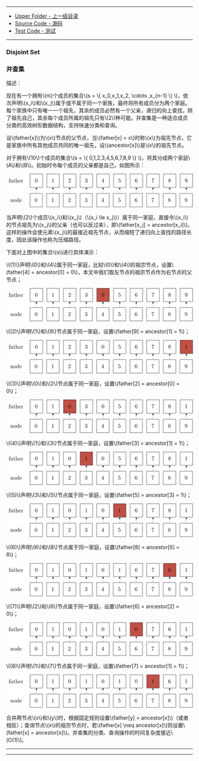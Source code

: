 --------
* [Upper Folder - 上一级目录](../)
* [Source Code - 源码](https://github.com/zhaochenyou/Way-to-Algorithm/blob/master/src/DataStructure/DisjointSet.hpp)
* [Test Code - 测试](https://github.com/zhaochenyou/Way-to-Algorithm/blob/master/src/DataStructure/DisjointSet.cpp)

--------

### Disjoint Set
### 并查集
<div>
描述：
<p id="i">现在有一个拥有\(n\)个成员的集合\(s = \{ x_0,x_1,x_2, \cdots ,x_{n-1} \} \)，依次声明\(x_i\)和\(x_j\)属于或不属于同一个家族，最终将所有成员分为两个家庭。每个家族中只有唯一一个祖先，其余的成员必然有一个父亲，递归的向上查找，除了祖先自己，其余每个成员所属的祖先只有\(2\)种可能。并查集是一种适合成员分类的高效树形数据结构，支持快速分类和查询。 </p>
<p id="i">设\(father[x]\)为\(x\)节点的父节点，当\(father[x] = x\)时称\(x\)为祖先节点，它是家族中所有其他成员共同的唯一祖先，设\(ancestor[x]\)是\(x\)的祖先节点。 </p>
<p id="i">对于拥有\(10\)个成员的集合\(s = \{ 0,1,2,3,4,5,6,7,8,9 \} \)，将其分成两个家庭\(A\)和\(B\)。初始时令每个成员的父亲都是自己，如图所示： </p>
<p id="c"><img src="../res/DisjointSet1.svg" /></p>
<p id="i">当声明\(2\)个成员\(x_i\)和\(x_j\)（\(x_i \le x_j\)）属于同一家庭，直接令\(x_i\)的节点祖先为\(x_j\)的父亲（也可以反过来），即\(father[x_j] = ancestor[x_i]\)。这样的操作会使元素\(x_j\)的最接近祖先节点，从而缩短了递归向上查找的路径长度，因此该操作也称为压缩路径。 </p>
<p id="i">下面对上图中的集合\(s\)进行具体演示： </p>
<p id="i">\((1)\)声明\(0\)和\(4\)属于同一家庭，比较\(0\)和\(4\)的祖宗节点，设置\(father[4] = ancestor[0] = 0\)，本文中我们取左节点的祖宗节点作为右节点的父节点； </p>
<p id="c"><img src="../res/DisjointSet2.svg" /></p>
<p id="i">\((2)\)声明\(1\)和\(9\)节点属于同一家庭，设置\(father[9] = ancestor[1] = 1\)； </p>
<p id="c"><img src="../res/DisjointSet3.svg" /></p>
<p id="i">\((3)\)声明\(0\)和\(2\)节点属于同一家庭，设置\(father[2] = ancestor[0] = 0\)； </p>
<p id="c"><img src="../res/DisjointSet4.svg" /></p>
<p id="i">\((4)\)声明\(1\)和\(3\)节点属于同一家庭，设置\(father[3] = ancestor[1] = 1\)； </p>
<p id="c"><img src="../res/DisjointSet5.svg" /></p>
<p id="i">\((5)\)声明\(3\)和\(5\)节点属于同一家庭，设置\(father[5] = ancestor[3] = 1\)； </p>
<p id="c"><img src="../res/DisjointSet6.svg" /></p>
<p id="i">\((6)\)声明\(6\)和\(8\)节点属于同一家庭，设置\(father[8] = ancestor[6] = 6\)； </p>
<p id="c"><img src="../res/DisjointSet7.svg" /></p>
<p id="i">\((7)\)声明\(2\)和\(6\)节点属于同一家庭，设置\(father[6] = ancestor[2] = 0\)； </p>
<p id="c"><img src="../res/DisjointSet8.svg" /></p>
<p id="i">\((8)\)声明\(1\)和\(7\)节点属于同一家庭，设置\(father[7] = ancestor[1] = 1\)； </p>
<p id="c"><img src="../res/DisjointSet9.svg" /></p>
<p id="i">合并两节点\(x\)和\(y\)时，根据固定规则设置\(father[y] = ancestor[x]\)（或者相反）；查询节点\(x\)的祖宗节点时，若\(father[x] \neq ancestor[x]\)则设置\(father[x] = ancestor[x]\)。并查集的分类、查询操作的时间复杂度接近\(O(1)\)。 </p>
</div>

--------
--------
